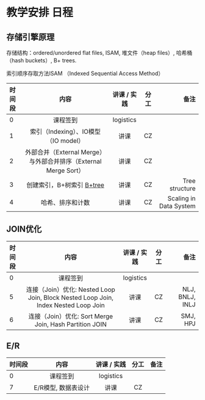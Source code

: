 # 教学安排 日程

## 存储引擎原理

存储结构：ordered/unordered flat files, ISAM, 堆文件（heap files）, 哈希桶（hash buckets）, B+ trees.

索引顺序存取方法ISAM （Indexed Sequential Access Method）

| 时间段 |                             内容                             | 讲课 / 实践 | 分工  |           备注 |
| :----- | :----------------------------------------------------------: | :---------: | :---: | -------------: |
|   0   | 课程签到     |  logistics   |          |        |
|   1   | 索引（Indexing）、IO模型（IO model） |   讲课    |  CZ |         |
|   2   | 外部合并（External Merge）与外部合并排序（External Merge Sort） |   讲课    |     CZ     ||
|   3   | 创建索引，B+树索引 [B+tree](B_Plus_Trees.pdf) | 讲课 | CZ   | Tree structure |
|   4   | 哈希、排序和计数 | 讲课 | CZ   | Scaling in Data System |


## JOIN优化


| 时间段 |                             内容                             | 讲课 / 实践 | 分工  |           备注 |
| :----- | :----------------------------------------------------------: | :---------: | :---: | -------------: |
|   0   | 课程签到     |  logistics   |          |        |
|   5   | 连接（Join）优化: Nested Loop Join, Block Nested Loop Join, Index Nested Loop Join | 讲课 | CZ   | NLJ, BNLJ, INLJ |
|   6   | 连接（Join）优化: Sort Merge Join, Hash Partition JOIN | 讲课 | CZ   | SMJ, HPJ |

## E/R

| 时间段 |                             内容                             | 讲课 / 实践 | 分工  |           备注 |
| :----- | :----------------------------------------------------------: | :---------: | :---: | -------------: |
|   0   | 课程签到     |  logistics   |          |        |
|   7   |  E/R模型, 数据表设计  |    讲课  |  CZ   |     |



